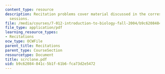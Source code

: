 ```yaml
---
content_type: resource
description: Recitation problems cover material discussed in the corresponding lecture
  sessions.
file: /media/courses/7-012-introduction-to-biology-fall-2004/b9c62084841c5b1f61b6fca73d2e5472_scrclone.pdf
file_type: application/pdf
learning_resource_types:
- Recitations
ocw_type: OCWFile
parent_title: Recitations
parent_type: CourseSection
resourcetype: Document
title: scrclone.pdf
uid: b9c62084-841c-5b1f-61b6-fca73d2e5472
---
```

